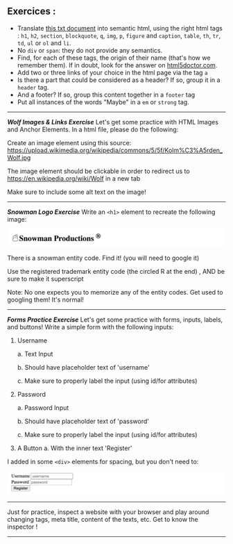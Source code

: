 ## Exercices :

- Translate [this txt document](./doc-the-chinese-farmer.txt) into semantic html, using the right html tags : `h1`, `h2`, `section`, `blockquote`, `q`, `img`, `p`, `figure` and `caption`, `table`, `th`, `tr`, `td`, `ul` or `ol` and `li`.
- No `div` or `span`: they do not provide any semantics.
- Find, for each of these tags, the origin of their name (that's how we remember them). If in doubt, look for the answer on [html5doctor.com](http://html5doctor.com).
- Add two or three links of your choice in the html page via the tag `a`
- Is there a part that could be considered as a header? If so, group it in a `header` tag.
- And a footer? If so, group this content together in a `footer` tag
- Put all instances of the words "Maybe" in a `em` or `strong` tag.
---

**_Wolf Images & Links Exercise_**
   Let's get some practice with HTML Images and Anchor Elements. In a html file, please do the following:

Create an image element using this source: https://upload.wikimedia.org/wikipedia/commons/5/5f/Kolm%C3%A5rden_Wolf.jpg

The image element should be clickable in order to redirect us to https://en.wikipedia.org/wiki/Wolf in a new tab

Make sure to include some alt text on the image!

---

**_Snowman Logo Exercise_**
   Write an `<h1>` element to recreate the following image:

![](images/image-3.png)

There is a snowman entity code. Find it! (you will need to google it)

Use the registered trademark entity code (the circled R at the end) , AND be sure to make it superscript

Note: No one expects you to memorize any of the entity codes. Get used to googling them! It's normal!

---

**_Forms Practice Exercise_**
   Let's get some practice with forms, inputs, labels, and buttons! Write a simple form with the following inputs:

   1. Username

      a. Text Input

      b. Should have placeholder text of 'username'

      c. Make sure to properly label the input (using id/for attributes)

   2. Password

      a. Password Input

      b. Should have placeholder text of 'password'

      c. Make sure to properly label the input (using id/for attributes)

   3. A Button
      a. With the inner text 'Register'

I added in some `<div>` elements for spacing, but you don't need to:

![](images/image-5.png)

---

Just for practice, inspect a website with your browser and play around changing tags, meta title, content of the texts, etc. Get to know the inspector !

---
